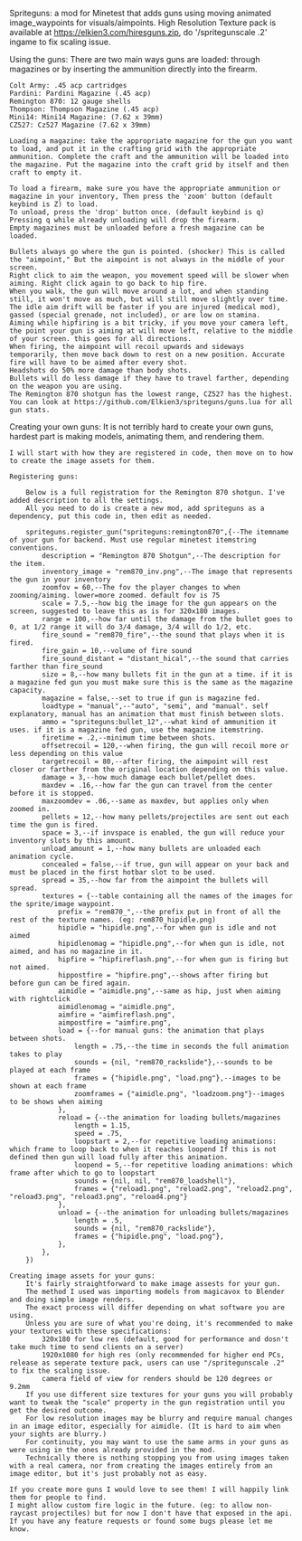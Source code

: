 Spriteguns: a mod for Minetest that adds guns using moving animated image_waypoints for visuals/aimpoints.
High Resolution Texture pack is available at https://elkien3.com/hiresguns.zip, do '/spritegunscale .2' ingame to fix scaling issue.

Using the guns:
	There are two main ways guns are loaded: through magazines or by inserting the ammunition directly into the firearm.

	Colt Army: .45 acp cartridges
	Pardini: Pardini Magazine (.45 acp)
	Remington 870: 12 gauge shells
	Thompson: Thompson Magazine (.45 acp)
	Mini14: Mini14 Magazine: (7.62 x 39mm)
	CZ527: Cz527 Magazine (7.62 x 39mm)

	Loading a magazine: take the appropriate magazine for the gun you want to load, and put it in the crafting grid with the appropriate ammunition. Complete the craft and the ammunition will be loaded into the magazine. Put the magazine into the craft grid by itself and then craft to empty it.

	To load a firearm, make sure you have the appropriate ammunition or magazine in your inventory, Then press the 'zoom' button (default keybind is Z) to load.
	To unload, press the 'drop' button once. (default keybind is q)
	Pressing q while already unloading will drop the firearm.
	Empty magazines must be unloaded before a fresh magazine can be loaded.

	Bullets always go where the gun is pointed. (shocker) This is called the "aimpoint," But the aimpoint is not always in the middle of your screen.
	Right click to aim the weapon, you movement speed will be slower when aiming. Right click again to go back to hip fire.
	When you walk, the gun will move around a lot, and when standing still, it won't move as much, but will still move slightly over time.
	The idle aim drift will be faster if you are injured (medical mod), gassed (special grenade, not included), or are low on stamina.
	Aiming while hipfiring is a bit tricky, if you move your camera left, the point your gun is aiming at will move left, relative to the middle of your screen. this goes for all directions.
	When firing, the aimpoint will recoil upwards and sideways temporarily, then move back down to rest on a new position. Accurate fire will have to be aimed after every shot.
	Headshots do 50% more damage than body shots.
	Bullets will do less damage if they have to travel farther, depending on the weapon you are using.
	The Remington 870 shotgun has the lowest range, CZ527 has the highest.
	You can look at https://github.com/Elkien3/spriteguns/guns.lua for all gun stats.
	
Creating your own guns:
	It is not terribly hard to create your own guns, hardest part is making models, animating them, and rendering them.
	
	I will start with how they are registered in code, then move on to how to create the image assets for them.
	
	Registering guns:
	
		Below is a full registration for the Remington 870 shotgun. I've added description to all the settings.
		All you need to do is create a new mod, add spriteguns as a dependency, put this code in, then edit as needed.
		
		spriteguns.register_gun("spriteguns:remington870",{--The itemname of your gun for backend. Must use regular minetest itemstring conventions.
			description = "Remington 870 Shotgun",--The description for the item.
			inventory_image = "rem870_inv.png",--The image that represents the gun in your inventory
			zoomfov = 60,--The fov the player changes to when zooming/aiming. lower=more zoomed. default fov is 75
			scale = 7.5,--how big the image for the gun appears on the screen, suggested to leave this as is for 320x180 images.
			range = 100,--how far until the damage from the bullet goes to 0, at 1/2 range it will do 3/4 damage, 3/4 will do 1/2, etc.
			fire_sound = "rem870_fire",--the sound that plays when it is fired.
			fire_gain = 10,--volume of fire sound
			fire_sound_distant = "distant_hical",--the sound that carries farther than fire_sound
			size = 8,--how many bullets fit in the gun at a time. if it is a magazine fed gun you must make sure this is the same as the magazine capacity.
			magazine = false,--set to true if gun is magazine fed.
			loadtype = "manual",--"auto", "semi", and "manual". self explanatory, manual has an animation that must finish between slots.
			ammo = "spriteguns:bullet_12",--what kind of ammunition it uses. if it is a magazine fed gun, use the magazine itemstring.
			firetime = .2,--minimum time between shots.
			offsetrecoil = 120,--when firing, the gun will recoil more or less depending on this value
			targetrecoil = 80,--after firing, the aimpoint will rest closer or farther from the original location depending on this value.
			damage = 3,--how much damage each bullet/pellet does.
			maxdev = .16,--how far the gun can travel from the center before it is stopped.
			maxzoomdev = .06,--same as maxdev, but applies only when zoomed in.
			pellets = 12,--how many pellets/projectiles are sent out each time the gun is fired.
			space = 3,--if invspace is enabled, the gun will reduce your inventory slots by this amount.
			unload_amount = 1,--how many bullets are unloaded each animation cycle.
			concealed = false,--if true, gun will appear on your back and must be placed in the first hotbar slot to be used.
			spread = 35,--how far from the aimpoint the bullets will spread.
			textures = {--table containing all the names of the images for the sprite/image waypoint.
				prefix = "rem870_",--the prefix put in front of all the rest of the texture names. (eg: rem870_hipidle.png)
				hipidle = "hipidle.png",--for when gun is idle and not aimed
				hipidlenomag = "hipidle.png",--for when gun is idle, not aimed, and has no magazine in it.
				hipfire = "hipfireflash.png",--for when gun is firing but not aimed.
				hippostfire = "hipfire.png",--shows after firing but before gun can be fired again.
				aimidle = "aimidle.png",--same as hip, just when aiming with rightclick
				aimidlenomag = "aimidle.png",
				aimfire = "aimfireflash.png",
				aimpostfire = "aimfire.png",
				load = {--for manual guns: the animation that plays between shots.
					length = .75,--the time in seconds the full animation takes to play
					sounds = {nil, "rem870_rackslide"},--sounds to be played at each frame
					frames = {"hipidle.png", "load.png"},--images to be shown at each frame
					zoomframes = {"aimidle.png", "loadzoom.png"}--images to be shows when aiming
				},
				reload = {--the animation for loading bullets/magazines
					length = 1.15,
					speed = .75,
					loopstart = 2,--for repetitive loading animations: which frame to loop back to when it reaches loopend If this is not defined then gun will load fully after this animation.
					loopend = 5,--for repetitive loading animations: which frame after which to go to loopstart
					sounds = {nil, nil, "rem870_loadshell"},
					frames = {"reload1.png", "reload2.png", "reload2.png", "reload3.png", "reload3.png", "reload4.png"}
				},
				unload = {--the animation for unloading bullets/magazines
					length = .5,
					sounds = {nil, "rem870_rackslide"},
					frames = {"hipidle.png", "load.png"},
				},
			},
		})
		
	Creating image assets for your guns:
		It's fairly straightforward to make image assests for your gun.
		The method I used was importing models from magicavox to Blender and doing simple image renders.
		The exact process will differ depending on what software you are using.
		Unless you are sure of what you're doing, it's recommended to make your textures with these specifications:
			320x180 for low res (default, good for performance and dosn't take much time to send clients on a server)
			1920x1080 for high res (only recommended for higher end PCs, release as seperate texture pack, users can use "/spritegunscale .2" to fix the scaling issue.
			camera field of view for renders should be 120 degrees or 9.2mm
		If you use different size textures for your guns you will probably want to tweak the "scale" property in the gun registration until you get the desired outcome.
		For low resolution images may be blurry and require manual changes in an image editor, especially for aimidle. (It is hard to aim when your sights are blurry.)
		For continuity, you may want to use the same arms in your guns as were using in the ones already provided in the mod.
		Technically there is nothing stopping you from using images taken with a real camera, nor from creating the images entirely from an image editor, but it's just probably not as easy.
		
	If you create more guns I would love to see them! I will happily link them for people to find.
	I might allow custom fire logic in the future. (eg: to allow non-raycast projectiles) but for now I don't have that exposed in the api.
	If you have any feature requests or found some bugs please let me know.